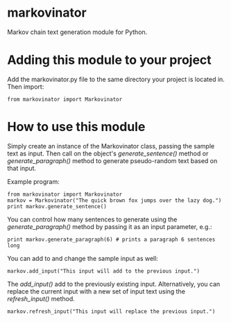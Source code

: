 # markovinator
Markov chain text generation module for Python.

# Adding this module to your project
Add the markovinator.py file to the same directory your project is located in. Then import:

    from markovinator import Markovinator
    
# How to use this module

Simply create an instance of the Markovinator class, 
passing the sample text as input. Then call on the object's 
*generate_sentence()* method or *generate_paragraph()* method to 
generate pseudo-random text based on that input.

Example program:

    from markovinator import Markovinator
    markov = Markovinator("The quick brown fox jumps over the lazy dog.")
    print markov.generate_sentence()
    
You can control how many sentences to generate using the 
*generate_paragraph()* method by passing it as an input parameter, e.g.:
    
    print markov.generate_paragraph(6) # prints a paragraph 6 sentences long

You can add to and change the sample input as well:

    markov.add_input("This input will add to the previous input.")
    
The *add_input()* add to the previously existing input. Alternatively, you can replace the current input with a new set of input text using the *refresh_input()* method.

    markov.refresh_input("This input will replace the previous input.")
